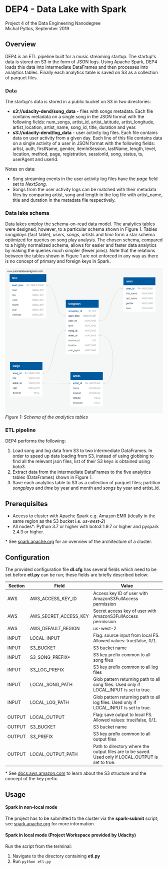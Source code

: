 # DEP4 - Data Lake with Spark
Project 4 of the Data Engineering Nanodegree <br>
Michal Pytlos, September 2019

## Overview
DEP4 is an ETL pipeline built for a music streaming startup. The startup's data is stored on S3 in the form of JSON logs. Using Apache Spark, DEP4 loads this data into intermediate DataFrames and then processes into analytics tables. Finally each analytics table is saved on S3 as a collection of parquet files.

### Data
The startup's data is stored in a public bucket on S3 in two directories:
* **s3://udacity-dend/song_data** - files with songs metadata. Each file contains metadata on a single song in the JSON format with the following fields: num_songs, artist_id, artist_latitude, artist_longitude, artist_location, artist_name, song_id, title, duration and year.
* **s3://udacity-dend/log_data** - user activity log files. Each file contains data on user activity from a given day. Each line of this file contains data on a single activity of a user in JSON format with the following fields: artist, auth, firstName, gender, itemInSession, lastName, length, level, location, method, page, registration, sessionId, song, status, ts, userAgent and userId.

Notes on data:
* Song streaming events in the user activity log files have the *page* field set to *NextSong*.
* Songs from the user activity logs can be matched with their metadata files by comparing artist, song and length in the log file with artist_name, title and duration in the metadata file respectively.

### Data lake schema
Data lakes employ the schema-on-read data model. The analytics tables were designed, however, to a particular schema shown in Figure 1. Tables *songplays* (fact table), *users*, *songs*, *artists* and *time* form a star schema optimized for queries on song play analysis. The chosen schema, compared to a highly normalized schema, allows for easier and faster data analytics by making the queries much simpler (fewer joins). Note that the relations between the tables shown in Figure 1 are not enforced in any way as there is no concept of primary and foreign keys in Spark.

![](at_schema.png)
*Figure 1: Schema of the analytics tables*

### ETL pipeline
DEP4 performs the following:
1. Load song and log data from S3 to two intermediate DataFrames. In order to speed up data loading from S3, instead of using globbing to find all the relevant json files, list of their S3 keys is obtained using boto3.
2. Extract data from the intermediate DataFrames to the five analytics tables (DataFrames) shown in Figure 1.
3. Save each analytics table to S3 as a collection of parquet files; partition *songplays* and *time* by year and month and *songs* by year and artist_id.

## Prerequisites
* Access to cluster with Apache Spark e.g. Amazon EMR (ideally in the same region as the S3 bucket i.e. *us-west-2*)
* All nodes*: Python 3.7 or higher with boto3 1.9.7 or higher and pyspark 2.4.3 or higher.

&ast; See [spark.apache.org](http://spark.apache.org/docs/latest/cluster-overview.html) for an overview of the architecture of a cluster.

## Configuration
The provided configuration file **dl.cfg** has several fields which need to be set before **etl.py** can be run; these fields are briefly described below:

| Section | Field  | Value|
| -------| --------|-------|
| AWS| AWS_ACCESS_KEY_ID| Access key ID of user with AmazonS3FullAccess permission|
| AWS| AWS_SECRET_ACCESS_KEY| Secret access key of user with AmazonS3FullAccess permission|
| AWS| AWS_DEFAULT_REGION| us-west-2|
| INPUT| LOCAL_INPUT| Flag: source input from local FS. Allowed values: true/false, 0/1.|
| INPUT| S3_BUCKET| S3 bucket name|
| INPUT| S3_SONG_PREFIX*| S3 key prefix common to all song files|
| INPUT| S3_LOG_PREFIX| S3 key prefix common to all log files|
| INPUT| LOCAL_SONG_PATH| Glob pattern returning path to all song files. Used only if LOCAL_INPUT is set to true.|
| INPUT| LOCAL_LOG_PATH| Glob pattern returning path to all log files. Used only if LOCAL_INPUT is set to true.|
| OUTPUT| LOCAL_OUTPUT| Flag: save output to local FS. Allowed values: true/false, 0/1. |
| OUTPUT| S3_BUCKET| S3 bucket name|
| OUTPUT| S3_PREFIX| S3 key prefix common to all output files|
| OUTPUT| LOCAL_OUTPUT_PATH| Path to directory where the output files are to be saved. Used only if LOCAL_OUTPUT is set to true.|

&ast; See [docs.aws.amazon.com](https://docs.aws.amazon.com/AmazonS3/latest/user-guide/using-folders.html) to learn about the S3 structure and the concept of the key prefix.

## Usage
#### Spark in non-local mode
The project has to be submitted to the cluster via the **spark-submit** script; see [spark.apache.org](https://spark.apache.org/docs/latest/submitting-applications.html) for more information.

#### Spark in local mode (Project Workspace provided by Udacity)
Run the script from the terminal:
1. Navigate to the directory containing **etl.py**
2. Run `python etl.py`
